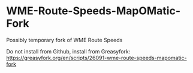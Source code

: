 # WME-Route-Speeds-MapOMatic-Fork
Possibly temporary fork of WME Route Speeds

Do not install from Github, install from Greasyfork: https://greasyfork.org/en/scripts/26091-wme-route-speeds-mapomatic-fork
